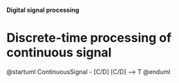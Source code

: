 **Digital signal processing**

# Discrete-time processing of continuous signal


@startuml
ContinuousSignal - [C/D]
[C/D] --> T
@enduml